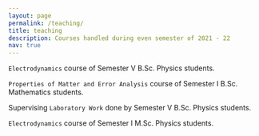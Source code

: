 ```yaml
---
layout: page
permalink: /teaching/
title: teaching
description: Courses handled during even semester of 2021 - 22
nav: true
---
```


`Electrodynamics` course of Semester V B.Sc. Physics students.

`Properties of Matter and Error Analysis` course of Semester I B.Sc. Mathematics students.

 Supervising `Laboratory Work` done by Semester V B.Sc. Physics students.

`Electrodynamics` course of Semester I M.Sc. Physics students.


